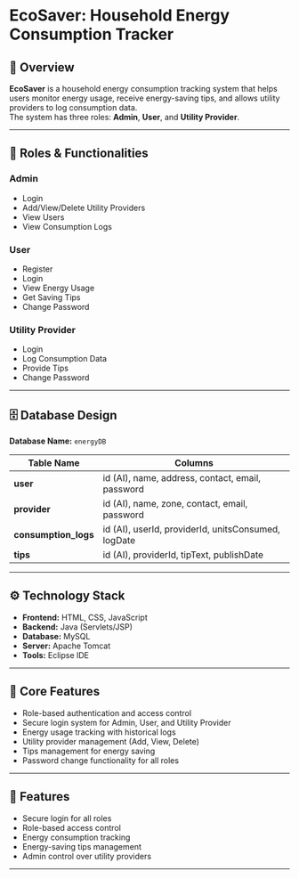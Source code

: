 # EcoSaver: Household Energy Consumption Tracker

## 📌 Overview
**EcoSaver** is a household energy consumption tracking system that helps users monitor energy usage, receive energy-saving tips, and allows utility providers to log consumption data.  
The system has three roles: **Admin**, **User**, and **Utility Provider**.

---

## 👥 Roles & Functionalities

### **Admin**
- Login
- Add/View/Delete Utility Providers
- View Users
- View Consumption Logs

### **User**
- Register
- Login
- View Energy Usage
- Get Saving Tips
- Change Password

### **Utility Provider**
- Login
- Log Consumption Data
- Provide Tips
- Change Password

---

## 🗄 Database Design

**Database Name:** `energyDB`

| Table Name        | Columns |
|-------------------|---------|
| **user**          | id (AI), name, address, contact, email, password |
| **provider**      | id (AI), name, zone, contact, email, password |
| **consumption_logs** | id (AI), userId, providerId, unitsConsumed, logDate |
| **tips**          | id (AI), providerId, tipText, publishDate |

---

## ⚙️ Technology Stack
- **Frontend:** HTML, CSS, JavaScript
- **Backend:** Java (Servlets/JSP)
- **Database:** MySQL
- **Server:** Apache Tomcat
- **Tools:** Eclipse IDE

---

## 🌟 Core Features
- Role-based authentication and access control
- Secure login system for Admin, User, and Utility Provider
- Energy usage tracking with historical logs
- Utility provider management (Add, View, Delete)
- Tips management for energy saving
- Password change functionality for all roles

---

## 🚀 Features
- Secure login for all roles
- Role-based access control
- Energy consumption tracking
- Energy-saving tips management
- Admin control over utility providers

---

